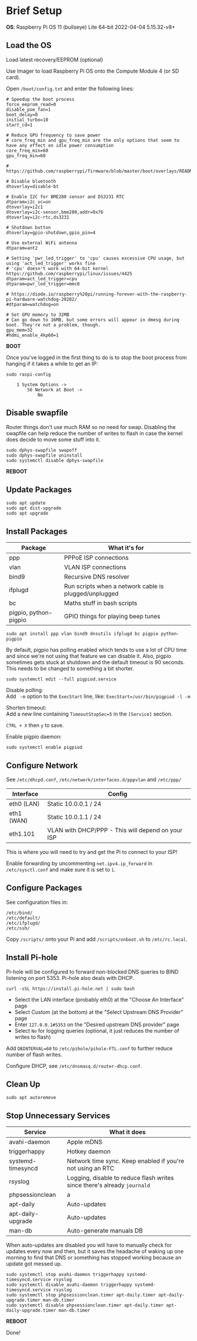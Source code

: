 # Brief Setup

**OS**: Raspberry Pi OS 11 (bullseye) Lite 64-bit 2022-04-04 5.15.32-v8+

## Load the OS

Load latest recovery/EEPROM (optional)

Use Imager to load Raspberry Pi OS onto the Compute Module 4 (or SD card).

Open `/boot/config.txt` and enter the following lines:

```
# Speedup the boot process
force_eeprom_read=0
disable_poe_fan=1
boot_delay=0
initial_turbo=10
start_cd=1

# Reduce GPU frequency to save power
# core_freq_min and gpu_freq_min are the only options that seem to have any effect on idle power consumption
core_freq_min=60
gpu_freq_min=60

# https://github.com/raspberrypi/firmware/blob/master/boot/overlays/README

# Disable bluetooth
dtoverlay=disable-bt

# Enable I2C for BME280 sensor and DS3231 RTC
dtparam=i2c_vc=on
dtoverlay=i2c1
dtoverlay=i2c-sensor,bme280,addr=0x76
dtoverlay=i2c-rtc,ds3231

# Shutdown button
dtoverlay=gpio-shutdown,gpio_pin=4

# Use external WiFi antenna
dtparam=ant2

# Setting 'pwr_led_trigger' to 'cpu' causes excessive CPU usage, but using 'act_led_trigger' works fine
# 'cpu' doesn't work with 64-bit kernel https://github.com/raspberrypi/linux/issues/4425
dtparam=act_led_trigger=cpu
dtparam=pwr_led_trigger=mmc0

# https://diode.io/raspberry%20pi/running-forever-with-the-raspberry-pi-hardware-watchdog-20202/
#dtparam=watchdog=on

# Set GPU memory to 32MB
# Can go down to 16MB, but some errors will appear in dmesg during boot. They're not a problem, though.
gpu_mem=32
#hdmi_enable_4kp60=1
```

**BOOT**

Once you've logged in the first thing to do is to stop the boot process from hanging if it takes a while to get an IP:

```
sudo raspi-config

	1 System Options ->
		S6 Network at Boot ->
			No
```

## Disable swapfile

Router things don't use much RAM so no need for swap. Disabling the swapfile can help reduce the number of writes to flash in case the kernel does decide to move some stuff into it.

```
sudo dphys-swapfile swapoff
sudo dphys-swapfile uninstall
sudo systemctl disable dphys-swapfile
```

**REBOOT**

## Update Packages

```
sudo apt update
sudo apt dist-upgrade
sudo apt upgrade
```

## Install Packages

|Package|What it's for|
|---|---|
|ppp|PPPoE ISP connections|
|vlan|VLAN ISP connections|
|bind9|Recursive DNS resolver|
|ifplugd|Run scripts when a network cable is plugged/unplugged|
|bc|Maths stuff in bash scripts|
|pigpio, python-pigpio|GPIO things for playing beep tunes|

```
sudo apt install ppp vlan bind9 dnsutils ifplugd bc pigpio python-pigpio
```

By default, pigpio has polling enabled which tends to use a lot of CPU time and since we're not using that feature we can disable it.
Also, pigpio sometimes gets stuck at shutdown and the default timeout is 90 seconds. This needs to be changed to something a bit shorter.

```
sudo systemctl edit --full pigpiod.service
```

Disable polling:  
Add ` -m` option to the `ExecStart` line, like: `ExecStart=/usr/bin/pigpiod -l -m`

Shorten timeout:  
Add a new line containing `TimeoutStopSec=5` in the `[Service]` section.

`CTRL + X` then `y` to save.

Enable pigpio daemon:
```
sudo systemctl enable pigpiod
```

## Configure Network

See `/etc/dhcpd.conf`, `/etc/network/interfaces.d/pppvlan` and `/etc/ppp/`

|Interface|Config|
|---|---|
|eth0 (LAN)|Static 10.0.0.1 / 24|
|eth1 (WAN)|Static 10.0.1.1 / 24|
|eth1.101|VLAN with DHCP/PPP - This will depend on your ISP|

This is where you will need to try and get the Pi to connect to your ISP!

Enable forwarding by uncommenting `net.ipv4.ip_forward` in `/etc/sysctl.conf` and make sure it is set to `1`.

## Configure Packages

See configuration files in:

`/etc/bind/`  
`/etc/default/`  
`/etc/ifplugd/`  
`/etc/ssh/`

Copy `/scripts/` onto your Pi and add `/scripts/onboot.sh` to `/etc/rc.local`.

## Install Pi-hole

Pi-hole will be configured to forward non-blocked DNS queries to BIND listening on port 5353. Pi-hole also deals with DHCP.

```
curl -sSL https://install.pi-hole.net | sudo bash
```

* Select the LAN interface (probably eth0) at the "Choose An Interface" page
* Select Custom (at the bottom) at the "Select Upstream DNS Provider" page
* Enter `127.0.0.1#5353` on the "Desired upstream DNS provider" page
* Select `No` for logging queries (optional, it just reduces the number of writes to flash)

Add `DBINTERVAL=60` to `/etc/pihole/pihole-FTL.conf` to further reduce number of flash writes.

Configure DHCP, see `/etc/dnsmasq.d/router-dhcp.conf`.

## Clean Up

```
sudo apt autoremove
```

## Stop Unnecessary Services

|Service|What it does|
|---|---|
|avahi-daemon|Apple mDNS|
|triggerhappy|Hotkey daemon|
|systemd-timesyncd|Network time sync. Keep enabled if you're not using an RTC|
|rsyslog|Logging, disable to reduce flash writes since there's already `journald`|
|phpsessionclean|a|
|apt-daily|Auto-updates|
|apt-daily-upgrade|Auto-updates|
|man-db|Auto-generate manuals DB|

When auto-updates are disabled you will have to manually check for updates every now and then, but it saves the headache of waking up one morning to find that DNS or something has stopped working because an update got messed up.

```
sudo systemctl stop avahi-daemon triggerhappy systemd-timesyncd.service rsyslog
sudo systemctl disable avahi-daemon triggerhappy systemd-timesyncd.service rsyslog
sudo systemctl stop phpsessionclean.timer apt-daily.timer apt-daily-upgrade.timer man-db.timer
sudo systemctl disable phpsessionclean.timer apt-daily.timer apt-daily-upgrade.timer man-db.timer
```

**REBOOT**

Done!
